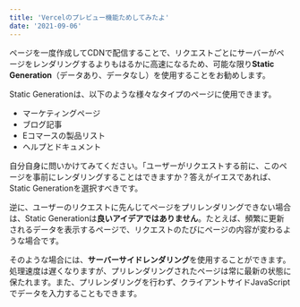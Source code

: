 ```yaml
---
title: 'Vercelのプレビュー機能ためしてみたよ'
date: '2021-09-06'
---
```


ページを一度作成してCDNで配信することで、リクエストごとにサーバーがページをレンダリングするよりもはるかに高速になるため、可能な限り**Static Generation**（データあり、データなし）を使用することをお勧めします。

Static Generationは、以下のような様々なタイプのページに使用できます。

- マーケティングページ
- ブログ記事
- Eコマースの製品リスト
- ヘルプとドキュメント

自分自身に問いかけてみてください。「ユーザーがリクエストする前に、このページを事前にレンダリングすることはできますか？答えがイエスであれば、Static Generationを選択すべきです。

逆に、ユーザーのリクエストに先んじてページをプリレンダリングできない場合は、Static Generationは**良いアイデアではありません**。たとえば、頻繁に更新されるデータを表示するページで、リクエストのたびにページの内容が変わるような場合です。

そのような場合には、**サーバーサイドレンダリング**を使用することができます。処理速度は遅くなりますが、プリレンダリングされたページは常に最新の状態に保たれます。また、プリレンダリングを行わず、クライアントサイドJavaScriptでデータを入力することもできます。
